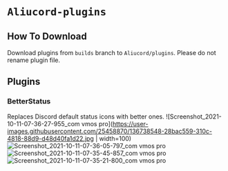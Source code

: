 # `Aliucord-plugins`

## How To Download
Download plugins from `builds` branch to `Aliucord/plugins`. Please do not rename plugin file.

## Plugins

### BetterStatus
Replaces Discord default status icons with better ones.
![Screenshot_2021-10-11-07-36-27-955_com vmos pro](https://user-images.githubusercontent.com/25458870/136738548-28bac559-310c-4818-88d9-d48d40fa1d22.jpg | width=100)
![Screenshot_2021-10-11-07-36-05-797_com vmos pro](https://user-images.githubusercontent.com/25458870/136738561-6939b125-d486-4e6a-9653-fce6ef236ea1.jpg)
![Screenshot_2021-10-11-07-35-45-857_com vmos pro](https://user-images.githubusercontent.com/25458870/136738565-5b0e4d84-5919-40cd-b5c7-cc5a7dc3153e.jpg)
![Screenshot_2021-10-11-07-35-21-800_com vmos pro](https://user-images.githubusercontent.com/25458870/136738579-b1bf8d8b-dc2c-4f93-a90e-a634b6718a7a.jpg)
